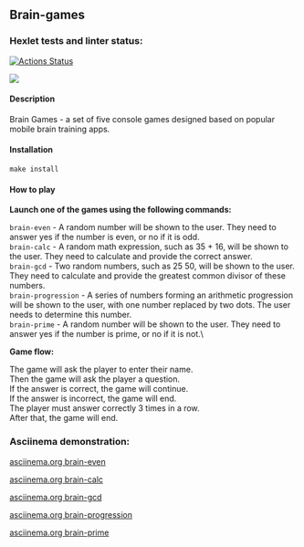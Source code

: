 ## Brain-games

### Hexlet tests and linter status:

[![Actions Status](https://github.com/anagranfd/frontend-project-44/workflows/hexlet-check/badge.svg)](https://github.com/anagranfd/frontend-project-44/actions)

<a href="https://codeclimate.com/github/anagranfd/frontend-project-44/maintainability"><img src="https://api.codeclimate.com/v1/badges/04bec6574cad802cd24a/maintainability" /></a>

#### Description

Brain Games - a set of five console games designed based on popular mobile brain training apps.

#### Installation

```
make install
```

#### How to play

**Launch one of the games using the following commands:**

`brain-even` - A random number will be shown to the user. They need to answer yes if the number is even, or no if it is odd.\
`brain-calc` - A random math expression, such as 35 + 16, will be shown to the user. They need to calculate and provide the correct answer.\
`brain-gcd` - Two random numbers, such as 25 50, will be shown to the user. They need to calculate and provide the greatest common divisor of these numbers.\
`brain-progression` - A series of numbers forming an arithmetic progression will be shown to the user, with one number replaced by two dots. The user needs to determine this number.\
`brain-prime` - A random number will be shown to the user. They need to answer yes if the number is prime, or no if it is not.\

**Game flow:**

The game will ask the player to enter their name.\
Then the game will ask the player a question.\
If the answer is correct, the game will continue.\
If the answer is incorrect, the game will end.\
The player must answer correctly 3 times in a row.\
After that, the game will end.

### Asciinema demonstration:

[asciinema.org brain-even](https://asciinema.org/a/gJx78LPscfwkwgo4brLLHLh93)

[asciinema.org brain-calc](https://asciinema.org/a/siCC7VMTwR4ZSza3mP8AZe5hy)

[asciinema.org brain-gcd](https://asciinema.org/a/zfz5brjEfN8wcxfcZeGidUoFi)

[asciinema.org brain-progression](https://asciinema.org/a/DMkG8vY3zQGlKjQ7rAUEyc2iJ)

[asciinema.org brain-prime](https://asciinema.org/a/nyN3PeeDkZk9uKvs9ze2yDAB0)
